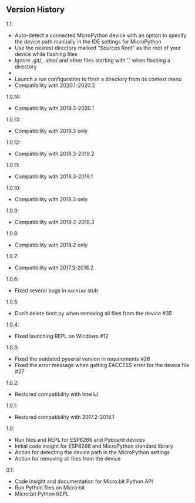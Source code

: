 Version History
---------------


  <p>1.1:</p>
  <ul>
    <li>Auto-detect a connected MicroPython device with an option to specify the device path manually in the IDE settings for MicroPython</li>
    <li>Use the nearest directory marked "Sources Root" as the root of your device while flashing files</li>
    <li>Ignore .git/, .idea/ and other files starting with '.' when flashing a directory<li>
    <li>Launch a run configuration to flash a directory from its context menu</li>
    <li>Compatibility with 2020.1-2020.2</li>
  </ul>
  <p>1.0.14:</p>
  <ul>
    <li>Compatibility with 2019.3-2020.1</li>
  </ul>
  <p>1.0.13:</p>
  <ul>
    <li>Compatibility with 2019.3 only</li>
  </ul>
  <p>1.0.12:</p>
  <ul>
    <li>Compatibility with 2018.3-2019.2</li>
  </ul>
  <p>1.0.11:</p>
  <ul>
    <li>Compatibility with 2018.3-2019.1</li>
  </ul>
  <p>1.0.10:</p>
  <ul>
    <li>Compatibility with 2018.3 only</li>
  </ul>
  <p>1.0.9:</p>
  <ul>
    <li>Compatibility with 2018.2-2018.3</li>
  </ul>
  <p>1.0.8:</p>
  <ul>
    <li>Compatibility with 2018.2 only</li>
  </ul>
  <p>1.0.7:</p>
  <ul>
    <li>Compatibility with 2017.3-2018.2</li>
  </ul>
  <p>1.0.6:</p>
  <ul>
    <li>Fixed several bugs in <code>machine</code> stub</li>
  </ul>
  <p>1.0.5:</p>
  <ul>
    <li>Don't delete boot.py when removing all files from the device #35</li>
  </ul>
  <p>1.0.4:</p>
  <ul>
    <li>Fixed launching REPL on Windows #12</li>
  </ul>
  <p>1.0.3:</p>
  <ul>
    <li>Fixed the outdated pyserial version in requirements #26</li>
    <li>Fixed the error message when getting EACCESS error for the device file #27</li>
  </ul>
  <p>1.0.2:</p>
  <ul>
    <li>Restored compatibility with IntelliJ</li>
  </ul>
  <p>1.0.1:</p>
  <ul>
    <li>Restored compatibility with 2017.2-2018.1</li>
  </ul>
  <p>1.0:</p>
  <ul>
    <li>Run files and REPL for ESP8266 and Pyboard devices</li>
    <li>Initial code insight for ESP8266 and MicroPython standard library</li>
    <li>Action for detecting the device path in the MicroPython settings</li>
    <li>Action for removing all files from the device</li>
  </ul>
  <p>0.1:</p>
  <ul>
    <li>Code insight and documentation for Micro:bit Python API</li>
    <li>Run Python files on Micro:bit</li>
    <li>Micro:bit Python REPL</li>
  </ul>

